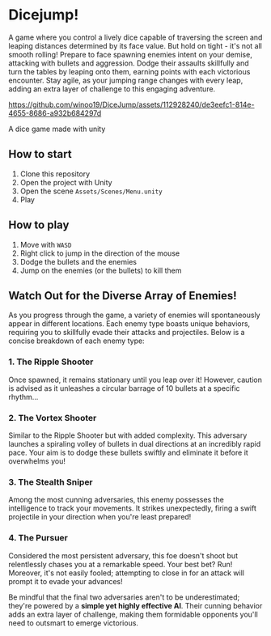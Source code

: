 # Dicejump!

A game where you control a lively dice capable of traversing the screen and leaping distances determined by its face value. But hold on tight - it's not all smooth rolling! Prepare to face spawning enemies intent on your demise, attacking with bullets and aggression. Dodge their assaults skillfully and turn the tables by leaping onto them, earning points with each victorious encounter. Stay agile, as your jumping range changes with every leap, adding an extra layer of challenge to this engaging adventure.

https://github.com/winoo19/DiceJump/assets/112928240/de3eefc1-814e-4655-8686-a932b684297d


A dice game made with unity

## How to start

1. Clone this repository
2. Open the project with Unity
3. Open the scene `Assets/Scenes/Menu.unity`
4. Play

## How to play

1. Move with `WASD`
2. Right click to jump in the direction of the mouse
3. Dodge the bullets and the enemies
4. Jump on the enemies (or the bullets) to kill them

## Watch Out for the Diverse Array of Enemies!


As you progress through the game, a variety of enemies will spontaneously appear in different locations. Each enemy type boasts unique behaviors, requiring you to skillfully evade their attacks and projectiles. Below is a concise breakdown of each enemy type:

### 1. The Ripple Shooter
Once spawned, it remains stationary until you leap over it! However, caution is advised as it unleashes a circular barrage of 10 bullets at a specific rhythm...
### 2. The Vortex Shooter
Similar to the Ripple Shooter but with added complexity. This adversary launches a spiraling volley of bullets in dual directions at an incredibly rapid pace. Your aim is to dodge these bullets swiftly and eliminate it before it overwhelms you!
### 3. The Stealth Sniper 
Among the most cunning adversaries, this enemy possesses the intelligence to track your movements. It strikes unexpectedly, firing a swift projectile in your direction when you're least prepared!
### 4. The Pursuer 
Considered the most persistent adversary, this foe doesn't shoot but relentlessly chases you at a remarkable speed. Your best bet? Run! Moreover, it's not easily fooled; attempting to close in for an attack will prompt it to evade your advances!

Be mindful that the final two adversaries aren't to be underestimated; they're powered by a **simple yet highly effective AI**. Their cunning behavior adds an extra layer of challenge, making them formidable opponents you'll need to outsmart to emerge victorious.
